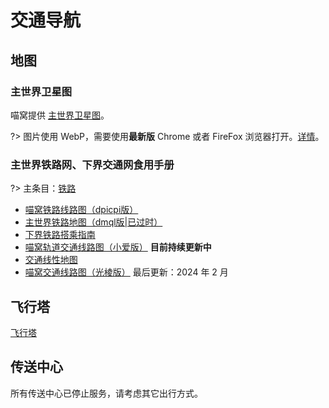 # 交通导航

## 地图

### 主世界卫星图

喵窝提供 [主世界卫星图](https://map.nyaacat.com/nyaa)。

?> 图片使用 WebP，需要使用**最新版** <span class="nw-explain" title="包括其它基于 Chromium，且内核版本 ≧32 的浏览器">Chrome</span> 或者 FireFox 浏览器打开。[详情](https://caniuse.com/#search=webp)。

### 主世界铁路网、下界交通网食用手册

?> 主条目：[铁路](nyaa/projects/railway)

- [喵窝铁路线路图（dpicpi版）](tutorial/map-navi/railway-universal-dpicpi)
- [主世界铁路地图（dmql版|已过时）](tutorial/map-navi/railway-overworld-dmql)
- [下界铁路搭乘指南](tutorial/map-navi/railway-nether)
- [喵窝轨道交通线路图（小爱版）](tutorial/map-navi/railway-universal-Bersella.md)   **目前持续更新中**
- [交通线性地图](tutorial/map-navi/railway-linear-map)
- [喵窝交通线路图（光棱版）](tutorial/map-navi/railway-universal-len.md) 最后更新：2024 年 2 月

## 飞行塔

[飞行塔](nyaa/projects/airline)

## 传送中心

所有传送中心已停止服务，请考虑其它出行方式。
